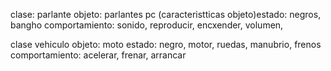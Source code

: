 clase: parlante
objeto: parlantes pc
(caracteristticas objeto)estado: negros, bangho
comportamiento: sonido, reproducir, encxender, volumen,

clase vehiculo
objeto: moto
estado: negro, motor, ruedas, manubrio, frenos
comportamiento: acelerar, frenar, arrancar




